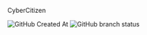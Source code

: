 CyberCitizen

![GitHub Created At](https://img.shields.io/github/created-at/sputnikOS/open-source) ![GitHub branch status](https://img.shields.io/github/checks-status/sputnikOS/open-source/main)

